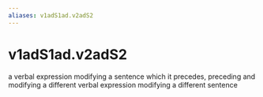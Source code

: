 ```yaml
---
aliases: v1adS1ad.v2adS2
---
```

# v1adS1ad.v2adS2

a verbal expression modifying a sentence which it precedes, preceding and modifying a different verbal expression modifying a different sentence
> 